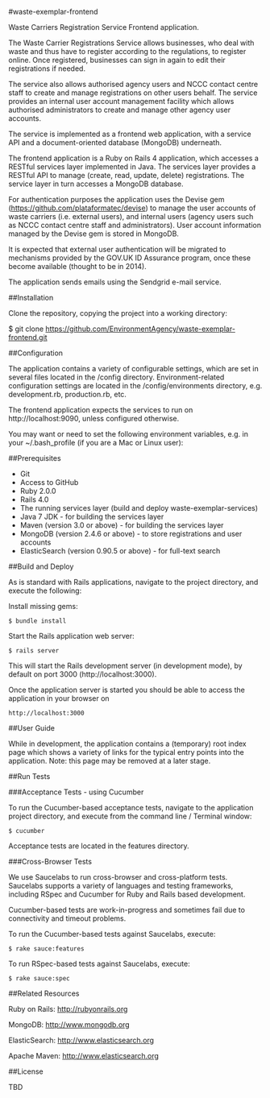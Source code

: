 #waste-exemplar-frontend

Waste Carriers Registration Service Frontend application.

The Waste Carrier Registrations Service allows businesses, who deal with waste and thus have to register according to the regulations, to register online. Once registered, businesses can sign in again to edit their registrations if needed.

The service also allows authorised agency users and NCCC contact centre staff to create and manage registrations on other users behalf. The service provides an internal user account management facility which allows authorised administrators to create and manage other agency user accounts.

The service is implemented as a frontend web application, with a service API and a document-oriented database (MongoDB) underneath.

The frontend application is a Ruby on Rails 4 application, which accesses a RESTful services layer implemented in Java.
The services layer provides a RESTful API to manage (create, read, update, delete) registrations.
The service layer in turn accesses a MongoDB database. 

For authentication purposes the application uses the Devise gem (https://github.com/plataformatec/devise) to manage the user accounts of waste carriers (i.e. external users), and internal users (agency users such as NCCC contact centre staff and administrators). User account information managed by the Devise gem is stored in MongoDB.

It is expected that external user authentication will be migrated to mechanisms provided by the GOV.UK ID Assurance program, once these become available (thought to be in 2014).

The application sends emails using the Sendgrid e-mail service.


##Installation


Clone the repository, copying the project into a working directory:

 $ git clone https://github.com/EnvironmentAgency/waste-exemplar-frontend.git

##Configuration

The application contains a variety of configurable settings, which are set in several files located in the /config directory.
Environment-related configuration settings are located in the /config/environments directory, e.g. development.rb, production.rb, etc.

The frontend application expects the services to run on http://localhost:9090, unless configured otherwise.

You may want or need to set the following environment variables, e.g. in your ~/.bash_profile (if you are a Mac or Linux user):



##Prerequisites


* Git
* Access to GitHub
* Ruby 2.0.0
* Rails 4.0
* The running services layer (build and deploy waste-exemplar-services)
* Java 7 JDK - for building the services layer
* Maven (version 3.0 or above) - for building the services layer
* MongoDB (version 2.4.6 or above) - to store registrations and user accounts
* ElasticSearch (version 0.90.5 or above) - for full-text search


##Build and Deploy

As is standard with Rails applications, navigate to the project directory, and execute the following:

Install missing gems:

	$ bundle install

Start the Rails application web server:

	$ rails server

This will start the Rails development server (in development mode), by default on port 3000 (http://localhost:3000).

Once the application server is started you should be able to access the application in your browser on

	http://localhost:3000

##User Guide

While in development, the application contains a (temporary) root index page which shows a variety of links for the typical entry points into the application. Note: this page may be removed at a later stage.

##Run Tests

###Acceptance Tests - using Cucumber

To run the Cucumber-based acceptance tests, navigate to the application project directory, and execute from the command line / Terminal window:

	$ cucumber

Acceptance tests are located in the features directory.


###Cross-Browser Tests

We use Saucelabs to run cross-browser and cross-platform tests.
Saucelabs supports a variety of languages and testing frameworks, including RSpec and Cucumber for Ruby and Rails based development.

Cucumber-based tests are work-in-progress and sometimes fail due to connectivity and timeout problems. 

To run the Cucumber-based tests against Saucelabs, execute:

	$ rake sauce:features


To run RSpec-based tests against Saucelabs, execute:

	$ rake sauce:spec


##Related Resources

Ruby on Rails: http://rubyonrails.org

MongoDB: http://www.mongodb.org

ElasticSearch: http://www.elasticsearch.org

Apache Maven: http://www.elasticsearch.org


##License

TBD
